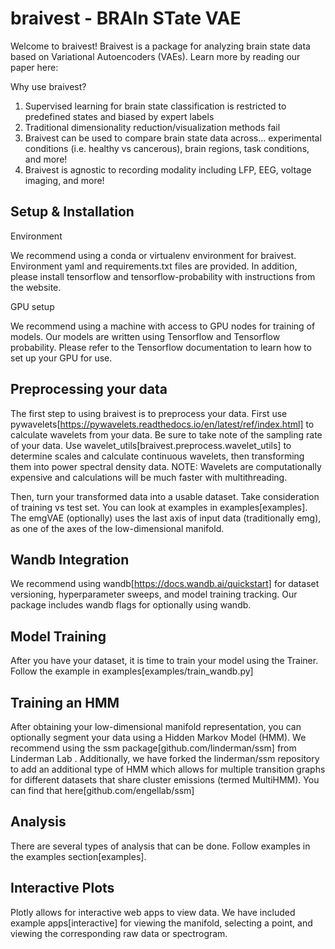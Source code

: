 # braivest - BRAIn STate VAE

Welcome to braivest! Braivest is a package for analyzing brain state data based on Variational Autoencoders (VAEs). Learn more by reading our paper here:

Why use braivest?

1) Supervised learning for brain state classification is restricted to predefined states and biased by expert labels
2) Traditional dimensionality reduction/visualization methods fail
3) Braivest can be used to compare brain state data across... experimental conditions (i.e. healthy vs cancerous), brain regions, task conditions, and more!
4) Braivest is agnostic to recording modality including LFP, EEG, voltage imaging, and more!

## Setup & Installation

Environment

We recommend using a conda or virtualenv environment for braivest. Environment yaml and requirements.txt files are provided. In addition, please install tensorflow and tensorflow-probability with instructions from the website.

GPU setup

We recommend using a machine with access to GPU nodes for training of models. Our models are written using Tensorflow and Tensorflow probability. Please refer to the Tensorflow documentation to learn how to set up your GPU for use.



## Preprocessing your data

The first step to using braivest is to preprocess your data.
First use pywavelets[https://pywavelets.readthedocs.io/en/latest/ref/index.html] to calculate wavelets from your data. Be sure to take note of the sampling rate of your data. Use wavelet_utils[braivest.preprocess.wavelet_utils] to determine scales and calculate continuous wavelets, then transforming them into power spectral density data. NOTE: Wavelets are computationally expensive and calculations will be much faster with multithreading.

Then, turn your transformed data into a usable dataset. Take consideration of training vs test set. You can look at examples in examples[examples].
The emgVAE (optionally) uses the last axis of input data (traditionally emg), as one of the axes of the low-dimensional manifold. 

## Wandb Integration

We recommend using wandb[https://docs.wandb.ai/quickstart] for dataset versioning, hyperparameter sweeps, and model training tracking. Our package includes wandb flags for optionally using wandb.

## Model Training
After you have your dataset, it is time to train your model using the Trainer. Follow the example in examples[examples/train_wandb.py]

## Training an HMM
After obtaining your low-dimensional manifold representation, you can optionally segment your data using a Hidden Markov Model (HMM). We recommend using the ssm package[github.com/linderman/ssm] from Linderman Lab . 
Additionally, we have forked the linderman/ssm repository to add an additional type of HMM which allows for multiple transition graphs for different datasets that share cluster emissions (termed MultiHMM). You can find that here[github.com/engellab/ssm]

## Analysis
There are several types of analysis that can be done. Follow examples in the examples section[examples].

## Interactive Plots
Plotly allows for interactive web apps to view data. We have included example apps[interactive] for viewing the manifold, selecting a point, and viewing the corresponding raw data or spectrogram. 










